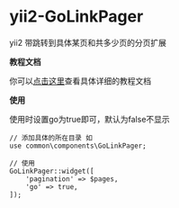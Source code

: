 # yii2-GoLinkPager
yii2 带跳转到具体某页和共多少页的分页扩展

**教程文档**

你可以[点击这里](http://www.manks.top/yii2-linkpager-widget.html)查看具体详细的教程文档

**使用**

使用时设置go为true即可，默认为false不显示

```
// 添加具体的所在目录 如
use common\components\GoLinkPager;

// 使用
GoLinkPager::widget([ 
    'pagination' => $pages, 
    'go' => true, 
]);
```
